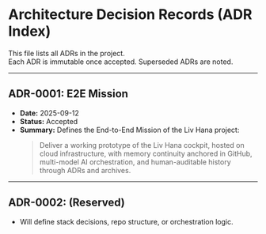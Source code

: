# Architecture Decision Records (ADR Index)

This file lists all ADRs in the project.  
Each ADR is immutable once accepted. Superseded ADRs are noted.

---

## ADR-0001: E2E Mission
- **Date:** 2025-09-12
- **Status:** Accepted
- **Summary:** Defines the End-to-End Mission of the Liv Hana project:
  > Deliver a working prototype of the Liv Hana cockpit, hosted on cloud infrastructure, with memory continuity anchored in GitHub, multi-model AI orchestration, and human-auditable history through ADRs and archives.

---

## ADR-0002: (Reserved)
- Will define stack decisions, repo structure, or orchestration logic.

